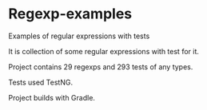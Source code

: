 # Regexp-examples
Examples of  regular expressions with tests

It is collection of some regular expressions with test for it.

Project contains 29 regexps and 293 tests of any types.

Tests used TestNG.

Project builds with Gradle.

